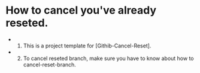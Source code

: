 # How to cancel you've already reseted.

- 1. This is a project template for [Githib-Cancel-Reset].
- 2. To cancel reseted branch, make sure you have to know about how to cancel-reset-branch.